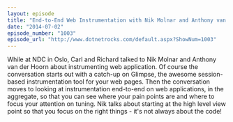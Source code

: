 ```yaml
---
layout: episode
title: "End-to-End Web Instrumentation with Nik Molnar and Anthony van der Hoorn"
date: "2014-07-02"
episode_number: "1003"
episode_url: "http://www.dotnetrocks.com/default.aspx?ShowNum=1003"
---
```


While at NDC in Oslo, Carl and Richard talked to Nik Molnar and Anthony van der Hoorn about instrumenting web application. Of course the conversation starts out with a catch-up on Glimpse, the awesome session-based instrumentation tool for your web pages. Then the conversation moves to looking at instrumentation end-to-end on web applications, in the aggregate, so that you can see where your pain points are and where to focus your attention on tuning. Nik talks about starting at the high level view point so that you focus on the right things - it's not always about the code!
